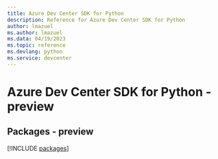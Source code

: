 ```yaml
---
title: Azure Dev Center SDK for Python
description: Reference for Azure Dev Center SDK for Python
author: lmazuel
ms.author: lmazuel
ms.data: 04/19/2023
ms.topic: reference
ms.devlang: python
ms.service: devcenter
---
```

# Azure Dev Center SDK for Python - preview
## Packages - preview
[!INCLUDE [packages](dev-center-index.md)]
